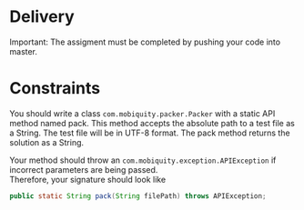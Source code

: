 # Delivery
Important: The assigment must be completed by pushing your code into master.

# Constraints

You should write a class `com.mobiquity.packer.Packer` with a static API method named pack. 
This method accepts the absolute path to a test file as a String. 
The test file will be in UTF-8 format. The pack method returns the solution as a String.

Your method should throw an `com.mobiquity.exception.APIException` if incorrect parameters are being passed.  
Therefore, your signature should look like 

```java
public static String pack(String filePath) throws APIException;
```
